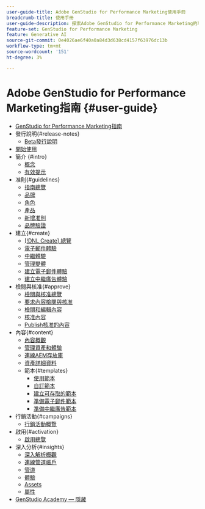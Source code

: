 ```yaml
---
user-guide-title: Adobe GenStudio for Performance Marketing使用手冊
breadcrumb-title: 使用手冊
user-guide-description: 探索Adobe GenStudio for Performance Marketing的功能。 瞭解如何快速建立品牌內資產、產生變數和最佳化體驗。
feature-set: GenStudio for Performance Marketing
feature: Generative AI
source-git-commit: 0e4026ae6f40a0a84d3d638cd4157f63976dc13b
workflow-type: tm+mt
source-wordcount: '151'
ht-degree: 3%

---
```



# Adobe GenStudio for Performance Marketing指南 {#user-guide}

+ [GenStudio for Performance Marketing指南](home.md)
+ 發行說明{#release-notes}
   + [Beta發行說明](beta-release-notes.md)
+ [開始使用](get-started.md)
+ 簡介 {#intro}
   + [概念](concepts.md)
   + [有效提示](effective-prompts.md)
+ 准則{#guidelines}
   + [指南總覽](guidelines/overview.md)
   + [品牌](guidelines/brands.md)
   + [角色](guidelines/personas.md)
   + [產品](guidelines/products.md)
   + [新增准則](guidelines/add-guidelines.md)
   + [品牌驗證](guidelines/brand-validation.md)
+ 建立{#create}
   + [[!DNL Create] 總覽](create/overview.md)
   + [電子郵件體驗](create/email-experiences.md)
   + [中繼體驗](create/meta-experiences.md)
   + [管理變體](create/manage-variants.md)
   + [建立電子郵件體驗](create/create-email-experience.md)
   + [建立中繼廣告體驗](create/create-meta-ad.md)
+ 檢閱與核准{#approve}
   + [檢閱與核准總覽](approvals/overview.md)
   + [要求內容檢閱與核准](approvals/request-review.md)
   + [檢閱和編輯內容](approvals/review-and-edit.md)
   + [核准內容](approvals/approve-content.md)
   + [Publish核准的內容](approvals/publish-content.md)
+ 內容{#content}
   + [內容概觀](content/overview.md)
   + [管理資產和體驗](content/manage-assets.md)
   + [連線AEM存放庫](content/connect-aem-repo.md)
   + [資產詳細資料](content/asset-details.md)
   + 範本{#templates}
      + [使用範本](content/use-templates.md)
      + [自訂範本](content/customize-template.md)
      + [建立可存取的範本](content/accessibility-for-templates.md)
      + [準備電子郵件範本](content/email-template.md)
      + [準備中繼廣告範本](content/meta-template.md)
+ 行銷活動{#campaigns}
   + [行銷活動概覽](campaigns/overview.md)
+ 啟用{#activation}
   + [啟用總覽](activation/overview.md)
+ 深入分析{#insights}
   + [深入解析概觀](insights/overview.md)
   + [連線管道帳戶](insights/connect-channel.md)
   + [管道](insights/channels.md)
   + [體驗](insights/experiences.md)
   + [Assets](insights/assets.md)
   + [屬性](insights/attributes.md)
+ [GenStudio Academy — 隱藏](genstudioacademy.md)
